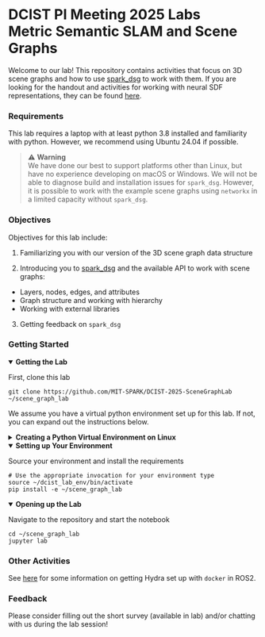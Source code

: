 # DCIST PI Meeting 2025 Labs </br> Metric Semantic SLAM and Scene Graphs

Welcome to our lab!
This repository contains activities that focus on 3D scene graphs and how to use [spark_dsg](https://github.com/MIT-SPARK/Spark-DSG) to work with them.
If you are looking for the handout and activities for working with neural SDF representations, they can be found [here](TBD).

### Requirements

This lab requires a laptop with at least python 3.8 installed and familiarity with python. However, we recommend using Ubuntu 24.04 if possible.

> :warning: **Warning** </br>
> We have done our best to support platforms other than Linux, but have no experience developing on macOS or Windows.
> We will not be able to diagnose build and installation issues for `spark_dsg`.
> However, it is possible to work with the example scene graphs using `networkx` in a limited capacity without `spark_dsg`.

### Objectives

Objectives for this lab include:

1. Familiarizing you with our version of the 3D scene graph data structure

2. Introducing you to [spark_dsg](https://github.com/MIT-SPARK/Spark-DSG) and the available API to work with scene graphs:
  - Layers, nodes, edges, and attributes
  - Graph structure and working with hierarchy
  - Working with external libraries

3. Getting feedback on `spark_dsg`

### Getting Started

<details open>

<summary><b>Getting the Lab</b></summary>

First, clone this lab
```shell
git clone https://github.com/MIT-SPARK/DCIST-2025-SceneGraphLab ~/scene_graph_lab
```

</details>

We assume you have a virtual python environment set up for this lab. If not, you can expand out the instructions below.

<details closed>

<summary><b>Creating a Python Virtual Environment on Linux</b></summary>

```shell
# You may need to install the following requirements if you don't have them
# sudo apt install python3-venv python3-pip
python3 -m venv ~/dcist_lab_env
```

</details>

<details open>

<summary><b>Setting up Your Environment</b></summary>

Source your environment and install the requirements
```shell
# Use the appropriate invocation for your environment type
source ~/dcist_lab_env/bin/activate
pip install -e ~/scene_graph_lab
```

</details>

<details open>

<summary><b>Opening up the Lab</b></summary>

Navigate to the repository and start the notebook
```shell
cd ~/scene_graph_lab
jupyter lab
```

</details>

### Other Activities

See [here](https://github.com/MIT-SPARK/Hydra-ROS/blob/feature/ros2_docker/doc/ros2_setup.md#docker) for some information on getting Hydra set up with `docker` in ROS2.

### Feedback

Please consider filling out the short survey (available in lab) and/or chatting with us during the lab session!
